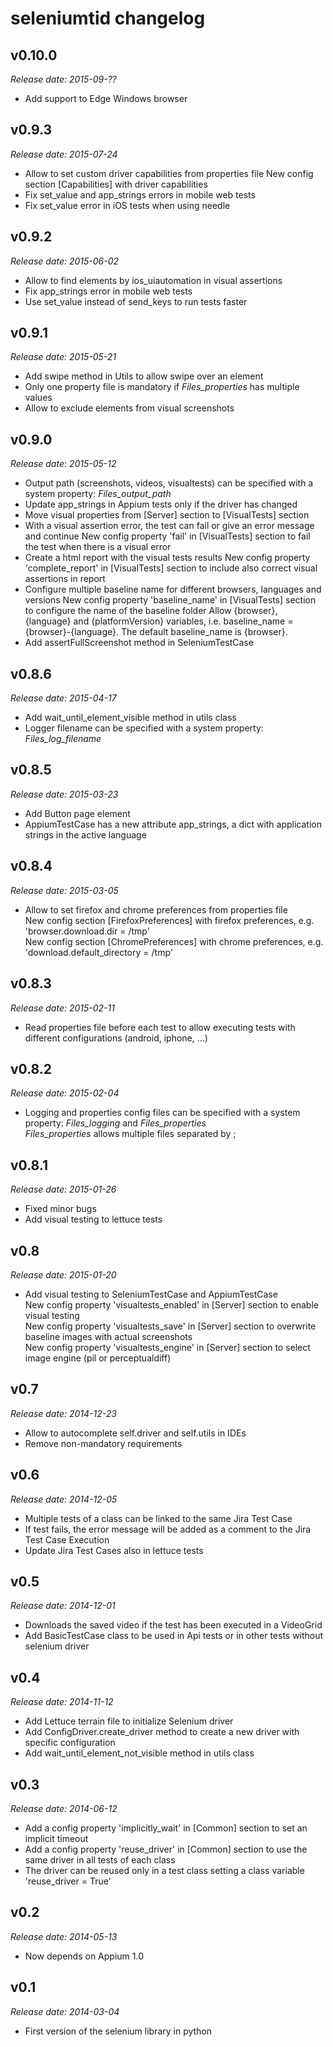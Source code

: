 seleniumtid changelog
=====================

v0.10.0
-------

*Release date: 2015-09-??*

  * Add support to Edge Windows browser

v0.9.3
------

*Release date: 2015-07-24*

  * Allow to set custom driver capabilities from properties file
    New config section [Capabilities] with driver capabilities
  * Fix set_value and app_strings errors in mobile web tests
  * Fix set_value error in iOS tests when using needle

v0.9.2
------

*Release date: 2015-06-02*

  * Allow to find elements by ios_uiautomation in visual assertions
  * Fix app_strings error in mobile web tests
  * Use set_value instead of send_keys to run tests faster

v0.9.1
------

*Release date: 2015-05-21*

  * Add swipe method in Utils to allow swipe over an element
  * Only one property file is mandatory if *Files_properties* has multiple values
  * Allow to exclude elements from visual screenshots

v0.9.0
------

*Release date: 2015-05-12*

  * Output path (screenshots, videos, visualtests) can be specified with a system property: *Files_output_path*
  * Update app_strings in Appium tests only if the driver has changed
  * Move visual properties from [Server] section to [VisualTests] section
  * With a visual assertion error, the test can fail or give an error message and continue
    New config property 'fail' in [VisualTests] section to fail the test when there is a visual error
  * Create a html report with the visual tests results
    New config property 'complete_report' in [VisualTests] section to include also correct visual assertions in report
  * Configure multiple baseline name for different browsers, languages and versions
    New config property 'baseline_name' in [VisualTests] section to configure the name of the baseline folder
    Allow {browser}, {language} and {platformVersion} variables, i.e. baseline_name = {browser}-{language}. The default baseline_name is {browser}.
  * Add assertFullScreenshot method in SeleniumTestCase

v0.8.6
------

*Release date: 2015-04-17*

  * Add wait_until_element_visible method in utils class
  * Logger filename can be specified with a system property: *Files_log_filename*

v0.8.5
------

*Release date: 2015-03-23*

  * Add Button page element
  * AppiumTestCase has a new attribute app_strings, a dict with application strings in the active language

v0.8.4
------

*Release date: 2015-03-05*

  * Allow to set firefox and chrome preferences from properties file  
    New config section [FirefoxPreferences] with firefox preferences, e.g. 'browser.download.dir = /tmp'  
    New config section [ChromePreferences] with chrome preferences, e.g. 'download.default_directory = /tmp'

v0.8.3
------

*Release date: 2015-02-11*

  * Read properties file before each test to allow executing tests with different configurations (android, iphone, ...)

v0.8.2
------

*Release date: 2015-02-04*

  * Logging and properties config files can be specified with a system property: *Files_logging* and *Files_properties*  
    *Files_properties* allows multiple files separated by ;

v0.8.1
------

*Release date: 2015-01-26*

  * Fixed minor bugs
  * Add visual testing to lettuce tests

v0.8
----

*Release date: 2015-01-20*

  * Add visual testing to SeleniumTestCase and AppiumTestCase  
    New config property 'visualtests_enabled' in [Server] section to enable visual testing  
    New config property 'visualtests_save' in [Server] section to overwrite baseline images with actual screenshots  
    New config property 'visualtests_engine' in [Server] section to select image engine (pil or perceptualdiff)

v0.7
----

*Release date: 2014-12-23*

  * Allow to autocomplete self.driver and self.utils in IDEs
  * Remove non-mandatory requirements

v0.6
----

*Release date: 2014-12-05*

  * Multiple tests of a class can be linked to the same Jira Test Case
  * If test fails, the error message will be added as a comment to the Jira Test Case Execution
  * Update Jira Test Cases also in lettuce tests 

v0.5
----

*Release date: 2014-12-01*

  * Downloads the saved video if the test has been executed in a VideoGrid
  * Add BasicTestCase class to be used in Api tests or in other tests without selenium driver

v0.4
----

*Release date: 2014-11-12*

  * Add Lettuce terrain file to initialize Selenium driver
  * Add ConfigDriver.create_driver method to create a new driver with specific configuration
  * Add wait_until_element_not_visible method in utils class

v0.3
----

*Release date: 2014-06-12*

  * Add a config property 'implicitly_wait' in [Common] section to set an implicit timeout
  * Add a config property 'reuse_driver' in [Common] section to use the same driver in all tests of each class
  * The driver can be reused only in a test class setting a class variable 'reuse_driver = True'

v0.2
----

*Release date: 2014-05-13*

  * Now depends on Appium 1.0

v0.1
----

*Release date: 2014-03-04*

  * First version of the selenium library in python
